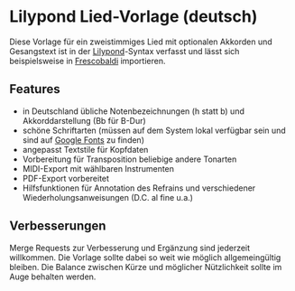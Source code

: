 # Lilypond Lied-Vorlage (deutsch)

Diese Vorlage für ein zweistimmiges Lied mit optionalen Akkorden und Gesangstext ist in der [Lilypond](https://lilypond.org/)-Syntax verfasst und  lässt sich beispielsweise in [Frescobaldi](https://frescobaldi.org/) importieren.

## Features

* in Deutschland übliche Notenbezeichnungen (h statt b) und Akkorddarstellung (Bb für B-Dur)
* schöne Schriftarten (müssen auf dem System lokal verfügbar sein und sind auf [Google Fonts](https://fonts.google.com/specimen/Asul) zu finden)
* angepasst Textstile für Kopfdaten
* Vorbereitung für Transposition beliebige andere Tonarten
* MIDI-Export mit wählbaren Instrumenten
* PDF-Export vorbereitet
* Hilfsfunktionen für Annotation des Refrains und verschiedener Wiederholungsanweisungen (D.C. al fine u.a.)

## Verbesserungen

Merge Requests zur Verbesserung und Ergänzung sind jederzeit willkommen. Die Vorlage sollte dabei so weit wie möglich allgemeingültig bleiben. Die Balance zwischen Kürze und möglicher Nützlichkeit sollte im Auge behalten werden.